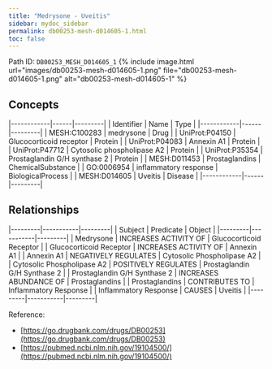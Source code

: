 ```yaml
---
title: "Medrysone - Uveitis"
sidebar: mydoc_sidebar
permalink: db00253-mesh-d014605-1.html
toc: false 
---
```



Path ID: `DB00253_MESH_D014605_1`
{% include image.html url="images/db00253-mesh-d014605-1.png" file="db00253-mesh-d014605-1.png" alt="db00253-mesh-d014605-1" %}

## Concepts

|------------|------|---------|
| Identifier | Name | Type    |
|------------|------|---------|
| MESH:C100283 | medrysone | Drug |
| UniProt:P04150 | Glucocorticoid receptor | Protein |
| UniProt:P04083 | Annexin A1 | Protein |
| UniProt:P47712 | Cytosolic phospholipase A2 | Protein |
| UniProt:P35354 | Prostaglandin G/H synthase 2 | Protein |
| MESH:D011453 | Prostaglandins | ChemicalSubstance |
| GO:0006954 | inflammatory response | BiologicalProcess |
| MESH:D014605 | Uveitis | Disease |
|------------|------|---------|

## Relationships

|---------|-----------|---------|
| Subject | Predicate | Object  |
|---------|-----------|---------|
| Medrysone | INCREASES ACTIVITY OF | Glucocorticoid Receptor |
| Glucocorticoid Receptor | INCREASES ACTIVITY OF | Annexin A1 |
| Annexin A1 | NEGATIVELY REGULATES | Cytosolic Phospholipase A2 |
| Cytosolic Phospholipase A2 | POSITIVELY REGULATES | Prostaglandin G/H Synthase 2 |
| Prostaglandin G/H Synthase 2 | INCREASES ABUNDANCE OF | Prostaglandins |
| Prostaglandins | CONTRIBUTES TO | Inflammatory Response |
| Inflammatory Response | CAUSES | Uveitis |
|---------|-----------|---------|

Reference: 
  - [https://go.drugbank.com/drugs/DB00253](https://go.drugbank.com/drugs/DB00253)
  - [https://pubmed.ncbi.nlm.nih.gov/19104500/](https://pubmed.ncbi.nlm.nih.gov/19104500/)
